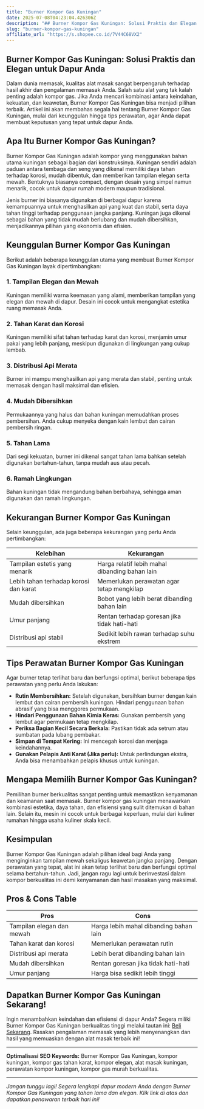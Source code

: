 ```yaml
---
title: "Burner Kompor Gas Kuningan"
date: 2025-07-08T04:23:04.426306Z
description: "## Burner Kompor Gas Kuningan: Solusi Praktis dan Elegan untuk Dapur Anda..."
slug: "burner-kompor-gas-kuningan"
affiliate_url: "https://s.shopee.co.id/7V44C68VX2"
---
```

## Burner Kompor Gas Kuningan: Solusi Praktis dan Elegan untuk Dapur Anda

Dalam dunia memasak, kualitas alat masak sangat berpengaruh terhadap hasil akhir dan pengalaman memasak Anda. Salah satu alat yang tak kalah penting adalah kompor gas. Jika Anda mencari kombinasi antara keindahan, kekuatan, dan keawetan, Burner Kompor Gas Kuningan bisa menjadi pilihan terbaik. Artikel ini akan membahas segala hal tentang Burner Kompor Gas Kuningan, mulai dari keunggulan hingga tips perawatan, agar Anda dapat membuat keputusan yang tepat untuk dapur Anda.

## Apa Itu Burner Kompor Gas Kuningan?

Burner Kompor Gas Kuningan adalah kompor yang menggunakan bahan utama kuningan sebagai bagian dari konstruksinya. Kuningan sendiri adalah paduan antara tembaga dan seng yang dikenal memiliki daya tahan terhadap korosi, mudah dibentuk, dan memberikan tampilan elegan serta mewah. Bentuknya biasanya compact, dengan desain yang simpel namun menarik, cocok untuk dapur rumah modern maupun tradisional.

Jenis burner ini biasanya digunakan di berbagai dapur karena kemampuannya untuk menghasilkan api yang kuat dan stabil, serta daya tahan tinggi terhadap penggunaan jangka panjang. Kuningan juga dikenal sebagai bahan yang tidak mudah berlubang dan mudah dibersihkan, menjadikannya pilihan yang ekonomis dan efisien.

## Keunggulan Burner Kompor Gas Kuningan

Berikut adalah beberapa keunggulan utama yang membuat Burner Kompor Gas Kuningan layak dipertimbangkan:

### 1. Tampilan Elegan dan Mewah
Kuningan memiliki warna keemasan yang alami, memberikan tampilan yang elegan dan mewah di dapur. Desain ini cocok untuk mengangkat estetika ruang memasak Anda.

### 2. Tahan Karat dan Korosi
Kuningan memiliki sifat tahan terhadap karat dan korosi, menjamin umur pakai yang lebih panjang, meskipun digunakan di lingkungan yang cukup lembab.

### 3. Distribusi Api Merata
Burner ini mampu menghasilkan api yang merata dan stabil, penting untuk memasak dengan hasil maksimal dan efisien.

### 4. Mudah Dibersihkan
Permukaannya yang halus dan bahan kuningan memudahkan proses pembersihan. Anda cukup menyeka dengan kain lembut dan cairan pembersih ringan.

### 5. Tahan Lama
Dari segi kekuatan, burner ini dikenal sangat tahan lama bahkan setelah digunakan bertahun-tahun, tanpa mudah aus atau pecah.

### 6. Ramah Lingkungan
Bahan kuningan tidak mengandung bahan berbahaya, sehingga aman digunakan dan ramah lingkungan.

## Kekurangan Burner Kompor Gas Kuningan

Selain keunggulan, ada juga beberapa kekurangan yang perlu Anda pertimbangkan:

| Kelebihan                                   | Kekurangan                                   |
|----------------------------------------------|----------------------------------------------|
| Tampilan estetis yang menarik               | Harga relatif lebih mahal dibanding bahan lain  |
| Lebih tahan terhadap korosi dan karat      | Memerlukan perawatan agar tetap mengkilap  |
| Mudah dibersihkan                           | Bobot yang lebih berat dibanding bahan lain |
| Umur panjang                                | Rentan terhadap goresan jika tidak hati-hati  |
| Distribusi api stabil                        | Sedikit lebih rawan terhadap suhu ekstrem  |

## Tips Perawatan Burner Kompor Gas Kuningan

Agar burner tetap terlihat baru dan berfungsi optimal, berikut beberapa tips perawatan yang perlu Anda lakukan:

- **Rutin Membersihkan:** Setelah digunakan, bersihkan burner dengan kain lembut dan cairan pembersih kuningan. Hindari penggunaan bahan abrasif yang bisa menggores permukaan.
- **Hindari Penggunaan Bahan Kimia Keras:** Gunakan pembersih yang lembut agar permukaan tetap mengkilap.
- **Periksa Bagian Kecil Secara Berkala:** Pastikan tidak ada setrum atau sumbatan pada lubang pembakar.
- **Simpan di Tempat Kering:** Ini mencegah korosi dan menjaga keindahannya.
- **Gunakan Pelapis Anti Karat (Jika perlu):** Untuk perlindungan ekstra, Anda bisa menambahkan pelapis khusus untuk kuningan.

## Mengapa Memilih Burner Kompor Gas Kuningan?

Pemilihan burner berkualitas sangat penting untuk memastikan kenyamanan dan keamanan saat memasak. Burner kompor gas kuningan menawarkan kombinasi estetika, daya tahan, dan efisiensi yang sulit ditemukan di bahan lain. Selain itu, mesin ini cocok untuk berbagai keperluan, mulai dari kuliner rumahan hingga usaha kuliner skala kecil.

## Kesimpulan

Burner Kompor Gas Kuningan adalah pilihan ideal bagi Anda yang menginginkan tampilan mewah sekaligus keawetan jangka panjang. Dengan perawatan yang tepat, alat ini akan tetap terlihat baru dan berfungsi optimal selama bertahun-tahun. Jadi, jangan ragu lagi untuk berinvestasi dalam kompor berkualitas ini demi kenyamanan dan hasil masakan yang maksimal.

## Pros & Cons Table

| **Pros**                                    | **Cons**                                         |
|--------------------------------------------|--------------------------------------------------|
| Tampilan elegan dan mewah                | Harga lebih mahal dibanding bahan lain         |
| Tahan karat dan korosi                  | Memerlukan perawatan rutin                   |
| Distribusi api merata                     | Lebih berat dibanding bahan lain             |
| Mudah dibersihkan                        | Rentan goresan jika tidak hati-hati           |
| Umur panjang                              | Harga bisa sedikit lebih tinggi            |

## Dapatkan Burner Kompor Gas Kuningan Sekarang!

Ingin menambahkan keindahan dan efisiensi di dapur Anda? Segera miliki Burner Kompor Gas Kuningan berkualitas tinggi melalui tautan ini: [Beli Sekarang](https://s.shopee.co.id/7V44C68VX2). Rasakan pengalaman memasak yang lebih menyenangkan dan hasil yang memuaskan dengan alat masak terbaik ini!

---

**Optimalisasi SEO Keywords:** Burner Kompor Gas Kuningan, kompor kuningan, kompor gas tahan karat, kompor elegan, alat masak kuningan, perawatan kompor kuningan, kompor gas murah berkualitas.

---

*Jangan tunggu lagi! Segera lengkapi dapur modern Anda dengan Burner Kompor Gas Kuningan yang tahan lama dan elegan. Klik link di atas dan dapatkan penawaran terbaik hari ini!*